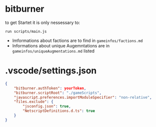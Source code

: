 # bitburner

to get Startet it is only nessessary to:

```
run scripts/main.js
```

- Imformations about factions are to find in `gameinfos/factions.md`
- Informations about unique Augemntations are in `gameinfos/uniqueAugmentations.md` listed

# .vscode/settings.json

```json
{
	"bitburner.authToken": yourToken,
	"bitburner.scriptRoot": "./gameScripts",
	"javascript.preferences.importModuleSpecifier": "non-relative",
	"files.exclude": {
		"jsconfig.json": true,
		"NetscriptDefinitions.d.ts": true
	}
}
```
